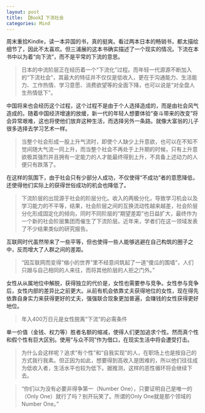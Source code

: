 ```yaml
---
layout: post
title: 【Book】下流社会
categories: Mind
---
```


周末重拾Kindle，读一本异国的书，真的挺爽。看过两本日本的畅销书，都太描绘细节了，因此不太喜欢。但三浦展的这本书确实描述了一个现实的情况。下流在本书中以为着“向下流”，而不是平常的下流的意思。

> 日本的中流阶层正在经历着一个“下流化”过程。而年轻一代源源不断加入的“下流社会”，其最大的特征并不仅仅是低收入，更在于沟通能力、生活能力、工作热情、学习意愿、消费欲望等的全面下降，也可以说是“对全盘人生热情低下”。

中国将来也会经历这个过程，这个过程不是由于个人选择造成的，而是由社会风气造成的。随着中国经济增速的放缓，新一代的年轻人想要体验“奋斗带来的改变”将会异常艰难，这也将使他们放弃这种生活，而选择另外一条路。就像大富翁的儿子很多选择去学习艺术一样。

> 当整个社会形成一股上升气流时，即使个人缺少上升意欲，也可以在不知不觉间随大气流一同上升，而当整个社会不再处于上升期的时候，只有上升意欲极其强烈并且拥有一定能力的人才能最终得到上升，不具备上述动力的人便只有跌落了。

在这样的氛围下，由于社会只有少部分人成功，不仅使得“不成功”者的意愿降低，还使得他们实际上的获得世俗成功的机会也降低了。

> 下流阶层的出现源于社会的阶层分化。收入的两极分化，导致学习机会以及学习能力的不平等，结果，社会阶层之间的互换流动性越来越差，社会阶层分化形成固定化的倾向，同时不同阶层的“期望差距”也日益扩大，最终作为一个新的社会阶层集团而催生了下流阶层。近年来，学者们在这一领域发表了不少结果类似的研究报告。

互联网时代虽然带来了一些平等，但也使得一些人能够逃避在自己构筑的圈子之中，反而增大了人群之间的差距。

> “因互联网而变得“缩小的世界”里不经意间筑起了一道“傻瓜的围墙”，人们只跟与自己相同的人来往，而将其他阶层的人拒之门外。”

女性从从属地位中解脱，获得独立的代价是，女性也需要参与竞争。女性参与竞争后，女性内部的差异比之前更大。从前有机会依靠丈夫获得地位的女性，现在得先依靠自身实力来获得更好的丈夫，强强联合现象更加普遍，会赚钱的女性获得更好地位。

> 年入400万日元是女性脱离“下流”的必需条件

单一价值（金钱、权力等）胜者名额的缩减，使得人们更加追求个性。然而真个性和假个性有巨大区别。使用“与众不同”作为借口，在现实生活中将会遭受打击。

> 为什么会这样呢？追求“有个性”和“自我实现”的人，在职场上也是按自己的方式我行我素。但正因为如此，想要得到高收入是困难的，所以他们往往成为低收入者，生活水平也较为低下。据推测，这样的恶性循环将会继续下去。

> “你们以为没有必要非得争第一（Number One），只要证明自己是唯一的（Only One）就行了吗？别开玩笑了。所谓的Only One就是那个领域的Number One。”

